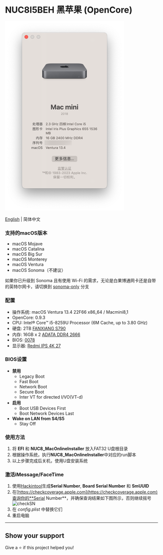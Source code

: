 # NUC8I5BEH 黑苹果 (OpenCore)

![Hackintosh](AboutThisMac.png)

[English](./README.md) | 简体中文

### 支持的macOS版本
+ macOS Mojave
+ macOS Catalina
+ macOS Big Sur
+ macOS Monterey
+ macOS Ventura
+ macOS Sonoma（不建议）

如果你已升级到 Sonoma 且有使用 Wi-Fi 的需求，无论是白果博通网卡还是自带的英特尔网卡，请切换到 [sonoma-only](https://github.com/Jiangmenghao/NUC8i5BEH/tree/sonoma-only) 分支

### 配置
+ 操作系统: macOS Ventura 13.4 22F66 x86_64 / Macmini8,1
+ OpenCore: 0.9.3
+ CPU: Intel® Core™ i5-8259U Processor (6M Cache, up to 3.80 GHz)
+ 硬盘: 2TB [FANXIANG S790](https://union-click.jd.com/jdc?e=618%7Cpc%7C&p=JF8BAQ0JK1olXQUHVVlcAEMfA18IGloUWQUBVlhUDksnRzBQRQQlBENHFRxWFlVPRjtUBABAQlRcCEBdCUoWB2wLGV0cWwYdDRsBVXtqSDRYHggdR2VjHF8aUT9VSyx2Qw1lUQoyVW5dCUoWAWsJH18VbTYCU24fZglcQThBK1olXQEKU19ZAE8UAm8KEmsSXQ8yjcDb3OaOdgvcidrB_LnU8PaEkfonM18LK1wVVBIEJh8PHE1lM18IK1glXQcCXFxfDE4fA28UG18SVQACSF5aAEwWB2cNGloUXwUyVl9cDEInM18PRyhMG25rMD8jVDxNaxhtGSEcW39HLTozCgJFWCwMGFtXPHxgM14uSR5cMw)
+ 内存: 16GB x 2 [ADATA DDR4 2666](https://union-click.jd.com/jdc?e=618%7Cpc%7C&p=JF8BAN4JK1olXDYCVV9cCUoQAGgNHV4lGVlaCgFtUQ5SQi0DBUVNGFJeSwUIFxlJX3EIGloUXAcFV1lYDk4IWipURmtDBW1LISU2bylVU3FRSDlRWXZfSjktBEcnAl8IGloUXwIDUFpdOHsXBF9edVsUXAcDVV9bCE4nAl8IHF8RVQEEXF9fCk0TM2gIEmvMw4DW-ccobJ-FgruppI2x9d-b5W5tOEgnBG8BD11nHFQWUixtOEsnAF9KdVpCWFYEXF5UAR9CUWpdGgtGWgcGAwoOXBwfCz1dE1odbQQDVVpUOHs)
+ BIOS: [0078](https://drivers.softpedia.com/get/BIOS/Intel/Intel-NUC8i5BEH-NUC-Kit-BIOS-0078.shtml)
+ 显示器: [Redmi IPS 4K 27](https://union-click.jd.com/jdc?e=618%7Cpc%7C&p=JF8BAR4JK1olXwQLUV1bAEkVA18IGloUXgMHUFZdAUsnRzBQRQQlBENHFRxWFlVPRjtUBABAQlRcCEBdCUoWAGoNH1MVVAYdDRsBVXtrcCYKGwNULmV9LgkeQyATZA1sYVtTUQoyVW5dCUoWAWsJH18VbTYCU24fZp-WvbmImYy80tCX34r1kVfOjc7Rus8lXDYCU1ZaCU8fAGoNGFoRbQECXW6Els3DrvZ9f4-H3NKj64j5oJKOsl84K1glWgYLQFgvSRkDBR04K1slXjYCVV5UAUIVAGsPHUcVXAUDXV5BCEwfBG4ME1gQXAUEV25fCUoTCl84KydmKE9DViIKVDhkUxV_ZyATDgQGMwsbeCUVfgRofA93A3heBxkqf05pcAQ4)


### BIOS设置
+ __禁用__
	- Legacy Boot
	- Fast Boot
	- Network Boot
	- Secure Boot
	- Inter VT for directed I/VO(VT-d)
+ __启用__
	- Boot USB Devices First
	- Boot Network Devices Last
+ __Wake on LAN from S4/S5__
	- Stay Off


### 使用方法
1. 将 **EFI** 和 **NUC8_MacOnlineInstaller** 放入FAT32 U盘根目录
2. 根据操作系统，执行**NUC8_MacOnlineInstaller**中对应的run脚本
3. 以上步骤完成后关机，使用U盘安装系统

### 激活iMessage/FaceTime
1. 使用[Hackintool](https://github.com/headkaze/Hackintool)生成**Serial Number**, **Board Serial Number** 和 **SmUUID**
2. 在[https://checkcoverage.apple.com](https://checkcoverage.apple.com)查询你的**Serial Number**，并确保查询结果如下图所示，否则继续摇号
![checkSN](checkSN.png)
3. 在 *config.plist* 中替换它们
4. 重启电脑

---

## Show your support

Give a ⭐️ if this project helped you!
